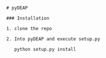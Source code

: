 ```
# pyDEAP

### Installation

1. clone the repo

2. Into pyDEAP and execute setup.py

```
   ```
      python setup.py install
   ```

 
